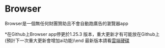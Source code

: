 # Browser

Browser是一個無任何財團贊助且不會自動跑廣告的瀏覽器app

*在Github上Browser app停更於1.25.3 版本，重大更新才有可能放在Github上(預計下一次重大更新會增加ai功能)\end
最新版本請看[雲端硬碟](https://drive.google.com/drive/folders/1c4EbroutgBkZ3BK457TT-mghjOaQK0aV?usp=drive_link)

